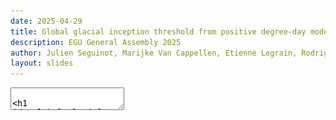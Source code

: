 ```yaml
---
date: 2025-04-29
title: Global glacial inception threshold from positive degree-day modelling
description: EGU General Assembly 2025
author: Julien Seguinot, Marijke Van Cappellen, Etienne Legrain, Rodrigo Aguayo, Lander Van Tricht, Andreas Born, and Harry Zekollari
layout: slides
---
```


<!-- can't be moved to template -->
<section data-markdown data-separator-notes="^:::">
<textarea data-template>

# Global glacial inception threshold <br> from positive degree-day modelling

<!-- .element: style="padding-top: 2em; text-shadow: 0 0 100px #000;" -->

<div class="titlebox" >

<!-- .slide: data-background-image="https://live.staticflickr.com/65535/48968011203_c9c640445c_k.jpg" -->

<!-- **Global glacial inception threshold from positive degree-day modelling.** -->
[J. Seguinot](https://juseg.dev), M. Van Cappellen, E. Legrain, R. Aguayo, L.
Van Tricht, A. Born, and H. Zekollari. EGU, 29 Apr 2025.
[[html](https://juseg.dev/slides/250429-egu-inception/)]

</div>

---

### Glaciers and paleoglaciers
<div class="r-stack r-stretch">
  <img src="../assets/figures/worldmap_glaciers.png">
  <img src="../assets/figures/worldmap_paleoglaciers.png" class="fragment">
</div>
<div>
  <span style="font-size: 1.5em">-4.8±2.5°C</span></br>
  <span style="font-size: 0.75em">(Kageyama et al., 2021)</span>
</div>

<!-- .element: class="blue fragment" style="bottom: 0; margin: 0; padding: 2em 3em; position: absolute" -->

---

### Glaciation modes

<div class="r-stack r-stretch">
  <img src="../assets/figures/glopdd_cartoon_climate.png">
  <img src="../assets/figures/glopdd_cartoon_relief.png" class="fragment">
</div>

---

### Global degree-day modelling

- CHELSA-W5E5 ca. 1 km input climate (T, P, σ)
- Temperature offset +4.0, +3.8, ..., -20.0 K
- Postive degree-day mass balance  model

~

→ Global **glacial inception threshold**<br>
(temperature change needed to begin glacier growth)

---

### Glacial inception threshold

<img class="r-stretch" src="../assets/figures/glopdd_world_cw5e5.png">

---

### Vs. current equilibrium lines

<div class="r-stack r-stretch">
  <img src="../assets/figures/glopdd_zonal_oggm.png">
  <img src="../assets/figures/glopdd_zonal_elas.png" class="fragment">
  <img src="../assets/figures/glopdd_zonal_cw5e5.png" class="fragment">
</div>

---

### Vs. PMIP4 and LGM equilibrium lines

<img class="r-stretch" src="../assets/figures/glopdd_pmip4_cw5e5.png">

See also poster **EGU25-6672** by Van Cappellen et al.

---

### Glacial inception on the Austria Center

<div class="multicol">
  <div class="column">
    <img src="../assets/figures/glopdd_vienna_cw5e5.png">
  </div>
  <div class="column">
    <p>(but glaciers from the Alps would flow here first)</p>
    <div style="background: white; display: flex; justify-content: space-around; padding: 0.5em 1em">
      <img height="100px" src="../assets/logos/logo_fwo.png">
      <img height="120px" src="../assets/logos/logo_egu_plain_blue.png">
    </div>
    <div style="background: white; padding: 0.5em 1em">
      <img src="../assets/logos/logo_bglacier.png">
    </div>
  </div>
</div>

::: TODO: add bglacier photo, bglacier and FWO logos.

<!-- can't be moved to template -->
</textarea>
</section>
